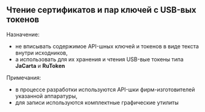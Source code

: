 Чтение сертификатов и пар ключей с USB-вых токенов
----
Назначение:
 - не вписывать содержимое API-шных ключей и токенов в виде текста внутри исходников,
 - а использовать для их хранения и чтения USB-вые токены типа **JaCarta** и **RuToken**

Примечания:
 - в процессе разработки используются API-шки фирм-изготовителей указанной аппаратуры,
 - для записи используются комплектные графические утилиты

